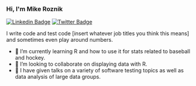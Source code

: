 ### Hi, I'm Mike Roznik

[![Linkedin Badge](https://img.shields.io/badge/-LinkedIn-0e76a8?style=flat-square&logo=Linkedin&logoColor=white)](https://linkedin.com/in/mikeroznik)
[![Twitter Badge](https://img.shields.io/badge/-Twitter-00acee?style=flat-square&logo=Twitter&logoColor=white)](https://twitter.com/mikeroznik)

I write code and test code [insert whatever job titles you think this means] and sometimes even play around numbers.

- 🌱 I’m currently learning R and how to use it for stats related to baseball and hockey.
- 👯 I’m looking to collaborate on displaying data with R.
- 🦜 I have given talks on a variety of software testing topics as well as data analysis of large data groups.

<!--
**mikeroznik/mikeroznik** is a ✨ _special_ ✨ repository because its `README.md` (this file) appears on your GitHub profile.

I used https://hackernoon.com/how-to-make-a-rockstar-github-profile-readme for help with this

Here are some ideas to get you started:

- 🔭 I’m currently working on ...
- 🌱 I’m currently learning ...
- 👯 I’m looking to collaborate on ...
- 🤔 I’m looking for help with ...
- 💬 Ask me about ...
- 📫 How to reach me: ...
- 😄 Pronouns: ...
- ⚡ Fun fact: ...
-->
